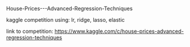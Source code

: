 House-Prices---Advanced-Regression-Techniques

kaggle competition using: lr, ridge, lasso, elastic

link to competition: https://www.kaggle.com/c/house-prices-advanced-regression-techniques
